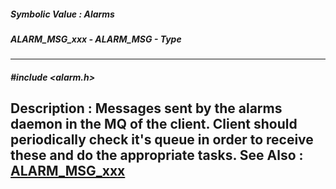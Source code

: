 ##### Symbolic Value : Alarms
##### ALARM_MSG_xxx - ALARM_MSG - Type
---
##### #include <alarm.h>
**Description :**
Messages sent by the alarms daemon in the MQ of the client.  Client should 
periodically check it's queue in order to receive these and do the appropriate 
tasks.
**See Also :**
[ALARM_MSG_xxx](D:/md_files/ALARM_MSG_xxx.md)
---
